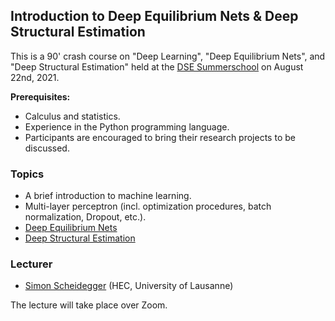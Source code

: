 ## Introduction to Deep Equilibrium Nets & Deep Structural Estimation

This is a 90' crash course on "Deep Learning", "Deep Equilibrium Nets", and "Deep Structural Estimation" held at the [DSE Summerschool](https://dseconf.org/dse2021#) on August 22nd, 2021.


**Prerequisites:** 

* Calculus and statistics. 
* Experience in the Python programming language.
* Participants are encouraged to bring their research projects to be discussed.

### Topics
* A brief introduction to machine learning.
* Multi-layer perceptron (incl. optimization procedures, batch normalization, Dropout, etc.). 
* [Deep Equilibrium Nets](https://github.com/sischei/DeepEquilibriumNets)
* [Deep Structural Estimation](https://github.com/DeepStructuralEstimation/OptionPricing)

### Lecturer
* [Simon Scheidegger](https://sites.google.com/site/simonscheidegger/) (HEC, University of Lausanne)


The lecture will take place over Zoom.
